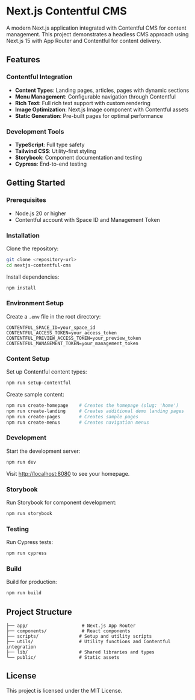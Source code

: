 # Next.js Contentful CMS

A modern Next.js application integrated with Contentful CMS for content management. This project demonstrates a headless CMS approach using Next.js 15 with App Router and Contentful for content delivery.

## Features

### Contentful Integration
- **Content Types**: Landing pages, articles, pages with dynamic sections
- **Menu Management**: Configurable navigation through Contentful
- **Rich Text**: Full rich text support with custom rendering
- **Image Optimization**: Next.js Image component with Contentful assets
- **Static Generation**: Pre-built pages for optimal performance

### Development Tools
- **TypeScript**: Full type safety
- **Tailwind CSS**: Utility-first styling
- **Storybook**: Component documentation and testing
- **Cypress**: End-to-end testing

## Getting Started

### Prerequisites
- Node.js 20 or higher
- Contentful account with Space ID and Management Token

### Installation

Clone the repository:
```bash
git clone <repository-url>
cd nextjs-contentful-cms
```

Install dependencies:
```bash
npm install
```

### Environment Setup

Create a `.env` file in the root directory:
```env
CONTENTFUL_SPACE_ID=your_space_id
CONTENTFUL_ACCESS_TOKEN=your_access_token
CONTENTFUL_PREVIEW_ACCESS_TOKEN=your_preview_token
CONTENTFUL_MANAGEMENT_TOKEN=your_management_token
```

### Content Setup

Set up Contentful content types:
```bash
npm run setup-contentful
```

Create sample content:
```bash
npm run create-homepage    # Creates the homepage (slug: 'home')
npm run create-landing     # Creates additional demo landing pages
npm run create-pages       # Creates sample pages
npm run create-menus       # Creates navigation menus
```

### Development

Start the development server:
```bash
npm run dev
```

Visit [http://localhost:8080](http://localhost:8080) to see your homepage.

### Storybook

Run Storybook for component development:
```bash
npm run storybook
```

### Testing

Run Cypress tests:
```bash
npm run cypress
```

### Build

Build for production:
```bash
npm run build
```

## Project Structure

```
├── app/                    # Next.js App Router
├── components/             # React components
├── scripts/               # Setup and utility scripts
├── utils/                 # Utility functions and Contentful integration
├── lib/                   # Shared libraries and types
└── public/                # Static assets
```

## License

This project is licensed under the MIT License.

